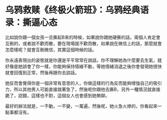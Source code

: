 # 乌鸦救赎《终极火箭班》：乌鸦经典语录：撕逼心态

比如說你跟一個女孩一旦撕起B來的時候，如果說你跟她硬撕的話，兩個人肯定會互刪的，或者說不歡而散，要在現場就不歡而散，如果說在微信上的話，那麼就會怎麼樣呢？就會互刪微信，其實這個時候的話。

你永遠表現出的姿態就是你還是平平常常在說話，你不理解她為什麼要去生氣，就好像是她誤會了你一樣，你能夠保持情緒不動，等她情緒消退之後你會發現她很快就會回復到正常，然後再跟你去談話。

她反而會覺得你是一個非常有意思的人，你做這樣的行為反而能夠增強自己的吸引力，所以其他男人可能直接就著急了，然後呢你跟他去撕B，另外一種情況就直接跪了，認錯，這樣也不對，這個女人也會感到她無聊。

最好的辦法就是，一不動，一不變，一萬遍，然後呢，她火急火燎的，你看起來一點事都沒有。